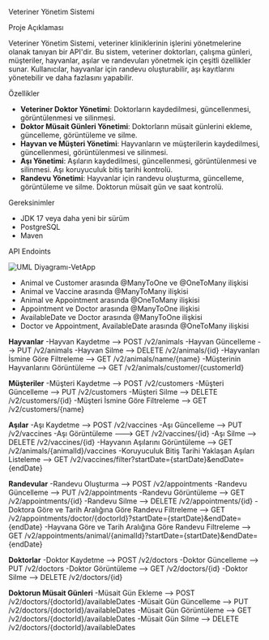 Veteriner Yönetim Sistemi

Proje Açıklaması

Veteriner Yönetim Sistemi, veteriner kliniklerinin işlerini yönetmelerine olanak tanıyan bir API'dir. Bu sistem, veteriner doktorları, çalışma günleri, müşteriler, hayvanlar, aşılar ve randevuları yönetmek için çeşitli özellikler sunar. Kullanıcılar, hayvanlar için randevu oluşturabilir, aşı kayıtlarını yönetebilir ve daha fazlasını yapabilir.

Özellikler

- **Veteriner Doktor Yönetimi**: Doktorların kaydedilmesi, güncellenmesi, görüntülenmesi ve silinmesi.
- **Doktor Müsait Günleri Yönetimi**: Doktorların müsait günlerini ekleme, güncelleme, görüntüleme ve silme.
- **Hayvan ve Müşteri Yönetimi**: Hayvanların ve müşterilerin kaydedilmesi, güncellenmesi, görüntülenmesi ve silinmesi.
- **Aşı Yönetimi**: Aşıların kaydedilmesi, güncellenmesi, görüntülenmesi ve silinmesi. Aşı koruyuculuk bitiş tarihi kontrolü.
- **Randevu Yönetimi**: Hayvanlar için randevu oluşturma, güncelleme, görüntüleme ve silme. Doktorun müsait gün ve saat kontrolü.

Gereksinimler

- JDK 17 veya daha yeni bir sürüm
- PostgreSQL
- Maven


API Endoints


![UML Diyagramı-VetApp](https://github.com/user-attachments/assets/ffe71ab5-871b-44f6-bf5b-1028011c3f60)







- Animal ve Customer arasında @ManyToOne ve @OneToMany ilişkisi
- Animal ve Vaccine arasında @ManyToMany ilişkisi
- Animal ve Appointment arasında @OneToMany ilişkisi
- Appointment ve Doctor arasında @ManyToOne ilişkisi
- AvailableDate ve Doctor arasında @ManyToOne ilişkisi
- Doctor ve Appointment, AvailableDate arasında @OneToMany ilişkisi


**Hayvanlar**
-Hayvan Kaydetme                                                 --> POST /v2/animals
-Hayvan Güncelleme                                           --> PUT /v2/animals
-Hayvan Silme                                                         --> DELETE /v2/animals/{id}
-Hayvanları İsmine Göre Filtreleme               --> GET /v2/animals/name/{name}
-Müşterinin Hayvanlarını Görüntüleme       --> GET /v2/animals/customer/{customerId}

**Müşteriler**
-Müşteri Kaydetme                                                --> POST /v2/customers
-Müşteri Güncelleme                                           --> PUT /v2/customers
-Müşteri Silme                                                         --> DELETE /v2/customers/{id}
-Müşteri İsmine Göre Filtreleme                     --> GET /v2/customers/{name}

**Aşılar**
-Aşı Kaydetme                                                         -->  POST /v2/vaccines
-Aşı Güncelleme                                                    --> PUT /v2/vaccines
-Aşı Görüntüleme                                                 ---> GET /v2/vaccines/{id}
-Aşı Silme                                                                  --> DELETE /v2/vaccines/{id}
-Hayvanın Aşılarını Görüntüleme                  --> GET /v2/animals/{animalId}/vaccines
-Koruyuculuk Bitiş Tarihi Yaklaşan Aşıları 
Listeleme                                  --> GET /v2/vaccines/filter?startDate={startDate}&endDate={endDate}

**Randevular**
-Randevu Oluşturma                                  --> POST /v2/appointments
-Randevu Güncelleme                              --> PUT /v2/appointments
-Randevu Görüntüleme                                 --> GET /v2/appointments/{id}
-Randevu Silme                                                 --> DELETE /v2/appointments/{id}
-Doktora Göre ve Tarih Aralığına Göre Randevu Filtreleme --> 
GET /v2/appointments/doctor/{doctorId}?startDate={startDate}&endDate={endDate}
-Hayvana Göre ve Tarih Aralığına Göre Randevu Filtreleme --> 
GET /v2/appointments/animal/{animalId}?startDate={startDate}&endDate={endDate}

**Doktorlar**
-Doktor Kaydetme                                                --> POST /v2/doctors
-Doktor Güncelleme                                            --> PUT /v2/doctors
-Doktor Görüntüleme                                         --> GET /v2/doctors/{id}
-Doktor Silme                                                         --> DELETE /v2/doctors/{id}

**Doktorun Müsait Günleri**
-Müsait Gün Ekleme                                             --> POST /v2/doctors/{doctorId}/availableDates
-Müsait Gün Güncelleme                                  --> PUT /v2/doctors/{doctorId}/availableDates
-Müsait Gün Görüntüleme                                --> GET /v2/doctors/{doctorId}/availableDates
-Müsait Gün Silme                                                 --> DELETE /v2/doctors/{doctorId}/availableDates

